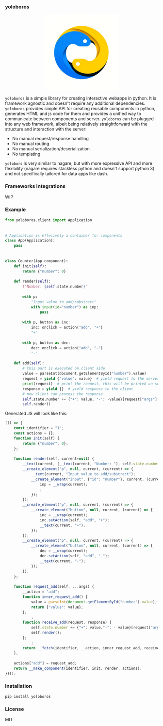 ### yoloboros
<p align="center">
  <img src="https://raw.githubusercontent.com/one-two-four-cee-four-one-plus/yoloboros/main/logo.webp" width="250" height="250"/>
</p>

`yoloboros` is a simple library for creating interactive webapps in python. It is framework agnostic and doesn't require any additional dependencies. `yoloboros` provides simple API for creating reusable components in python, generates HTML and js code for them and provides a unified way to communicate between components and server.
`yoloboros` can be plugged into any web framework, albeit being relatively straightforward with the structure and interaction with the server:
- No manual request/response handling
- No manual routing
- No manual serialization/deserialization
- No templating

`yolobors` is very similar to nagare, but with more expressive API and more flexibility (nagare requires stackless python and doesn't support python 3) and not specifically tailored for data apps like dash.

### Frameworks integrations
WIP

### Example
```python
from yoloboros.client import Application


# Application is effecively a container for components
class App(Application):
    pass


class Counter(App.component):
    def init(self):
        return {"number": 0}

    def render(self):
        f"Number: {self.state.number}"

        with p:
            "Input value to add/substract"
            with input(id="number") as inp:
                pass

        with p, button as inc:
            inc: onclick = action("add", "+")
            "+"

        with p, button as dec:
            dec: onclick = action("add", "-")
            "-"

    def add(self):
        # this part is executed on client side
        value = parseInt(document.getElementById("number").value)
        request = yield {"value": value}  # yield request to the server
        print(request)  # print the request, this will be printed on server side
        response = yield {}  # yield response to the client
        # now client can process the response
        self.state.number += {"+": value, "-": -value}[request["args"][0]]
        self.render()
```

Generated JS will look like this:
```javascript
(() => {
    const identifier = "1";
    const actions = {};
    function init(self) {
        return {"number": 0};
    };

    function render(self, current=null) {
        __text(current, [__text(current, "Number: "), self.state.number].join(""));
        __create_element("p", null, current, (current) => {
            __text(current, "Input value to add/substract");
            __create_element("input", {"id": "number"}, current, (current) => {
                inp = __wrap(current);
                ;
            });
        });
        __create_element("p", null, current, (current) => {
            __create_element("button", null, current, (current) => {
                inc = __wrap(current);
                inc.setAction(self, "add", "+");
                __text(current, "+");
            });
        });
        __create_element("p", null, current, (current) => {
            __create_element("button", null, current, (current) => {
                dec = __wrap(current);
                dec.setAction(self, "add", "-");
                __text(current, "-");
            });
        });
    };

    function request_add(self, ...args) {
        __action = "add";
        function inner_request_add() {
            value = parseInt(document.getElementById("number").value);
            return {"value": value};
        };
            ;
        function receive_add(request, response) {
            self.state.number += {"+": value,"-": - value}[request["args"][0]];
            self.render();
        };
            ;
        return __fetch(identifier, __action, inner_request_add, receive_add, ...args);
    };

    actions["add"] = request_add;
    return __make_component(identifier, init, render, actions);
})();
```

### Installation
```bash
pip install yoloboros
```

### License
MIT